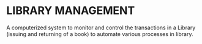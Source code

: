 # LIBRARY MANAGEMENT
A computerized system to monitor and control the transactions in a Library (issuing and returning of a book) to automate various
processes in library.

